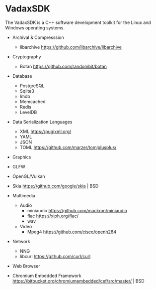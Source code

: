 # VadaxSDK
The VadaxSDK is a C++ software development toolkit for the Linux and Windows operating systems. 

- Archival & Compresssion
  - libarchive https://github.com/libarchive/libarchive

- Cryptography
  - Botan https://github.com/randombit/botan
  
- Database
  - PostgreSQL
  - Sqlite3
  - lmdb
  - Memcached
  - Redis
  - LevelDB

- Data Serialization Languages
  - XML https://pugixml.org/
  - YAML
  - JSON
  - TOML https://github.com/marzer/tomlplusplus/

- Graphics
- GLFW
- OpenGL/Vulkan
- Skia https://github.com/google/skia | BSD

- Multimedia 
  - Audio
    - miniaudio https://github.com/mackron/miniaudio
    - flac https://xiph.org/flac/
    - wav 
  - Video
    -  Mpeg4 https://github.com/cisco/openh264

- Network
  - NNG 
  - libcurl https://github.com/curl/curl

- Web Browser
- Chromium Embedded Framework https://bitbucket.org/chromiumembedded/cef/src/master/ | BSD
